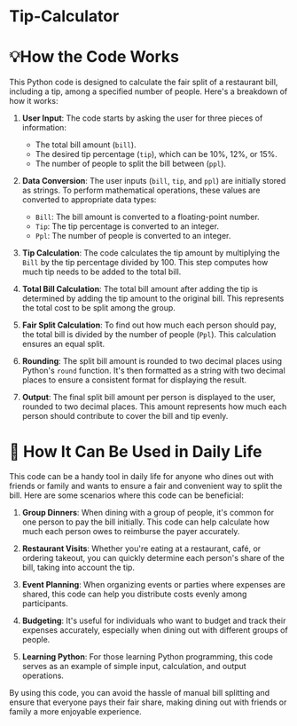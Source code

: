 # Tip-Calculator
# 💡How the Code Works

This Python code is designed to calculate the fair split of a restaurant bill, including a tip, among a specified number of people. Here's a breakdown of how it works:

1. **User Input**: The code starts by asking the user for three pieces of information:
   - The total bill amount (`bill`).
   - The desired tip percentage (`tip`), which can be 10%, 12%, or 15%.
   - The number of people to split the bill between (`ppl`).

2. **Data Conversion**: The user inputs (`bill`, `tip`, and `ppl`) are initially stored as strings. To perform mathematical operations, these values are converted to appropriate data types:
   - `Bill`: The bill amount is converted to a floating-point number.
   - `Tip`: The tip percentage is converted to an integer.
   - `Ppl`: The number of people is converted to an integer.

3. **Tip Calculation**: The code calculates the tip amount by multiplying the `Bill` by the tip percentage divided by 100. This step computes how much tip needs to be added to the total bill.

4. **Total Bill Calculation**: The total bill amount after adding the tip is determined by adding the tip amount to the original bill. This represents the total cost to be split among the group.

5. **Fair Split Calculation**: To find out how much each person should pay, the total bill is divided by the number of people (`Ppl`). This calculation ensures an equal split.

6. **Rounding**: The split bill amount is rounded to two decimal places using Python's `round` function. It's then formatted as a string with two decimal places to ensure a consistent format for displaying the result.

7. **Output**: The final split bill amount per person is displayed to the user, rounded to two decimal places. This amount represents how much each person should contribute to cover the bill and tip evenly.

# 🌟 How It Can Be Used in Daily Life

This code can be a handy tool in daily life for anyone who dines out with friends or family and wants to ensure a fair and convenient way to split the bill. Here are some scenarios where this code can be beneficial:

1. **Group Dinners**: When dining with a group of people, it's common for one person to pay the bill initially. This code can help calculate how much each person owes to reimburse the payer accurately.

2. **Restaurant Visits**: Whether you're eating at a restaurant, café, or ordering takeout, you can quickly determine each person's share of the bill, taking into account the tip.

3. **Event Planning**: When organizing events or parties where expenses are shared, this code can help you distribute costs evenly among participants.

4. **Budgeting**: It's useful for individuals who want to budget and track their expenses accurately, especially when dining out with different groups of people.

5. **Learning Python**: For those learning Python programming, this code serves as an example of simple input, calculation, and output operations.

By using this code, you can avoid the hassle of manual bill splitting and ensure that everyone pays their fair share, making dining out with friends or family a more enjoyable experience.

